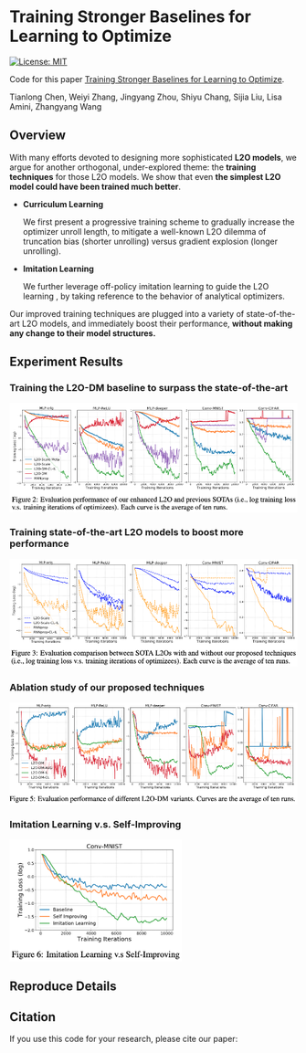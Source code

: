 # Training Stronger Baselines for Learning to Optimize

[![License: MIT](https://img.shields.io/badge/License-MIT-green.svg)](https://opensource.org/licenses/MIT)

Code for this paper [Training Stronger Baselines for Learning to Optimize]().

Tianlong Chen, Weiyi Zhang, Jingyang Zhou, Shiyu Chang, Sijia Liu, Lisa Amini, Zhangyang Wang



## Overview

With many efforts devoted to designing more sophisticated **L2O models**, we argue for another orthogonal, under-explored theme: the **training techniques** for those L2O models. We show that even **the simplest L2O model could have been trained much better**.

- **Curriculum Learning**

  We first present a progressive training scheme to gradually increase the optimizer unroll length, to mitigate a well-known L2O dilemma of truncation bias (shorter unrolling) versus gradient explosion (longer unrolling).

- **Imitation Learning**

  We further leverage off-policy imitation learning to guide the L2O learning , by taking reference to the behavior of analytical optimizers. 

Our improved training techniques are plugged into a variety of state-of-the-art L2O models, and immediately boost their performance, **without making any change to their model structures.** 



## Experiment Results

### Training the L2O-DM baseline to surpass the state-of-the-art

![](./Figs/L2O-DM.png)

### Training state-of-the-art L2O models to boost more performance

![](./Figs/L2O-Scale.png)

### Ablation study of our proposed techniques

![](./Figs/Ablation.png)

### Imitation Learning v.s. Self-Improving

<img src = "./Figs/ILvsSelf.png" align = "center" width="60%" hight="12%">



## Reproduce Details



## Citation

If you use this code for your research, please cite our paper:

```

```

